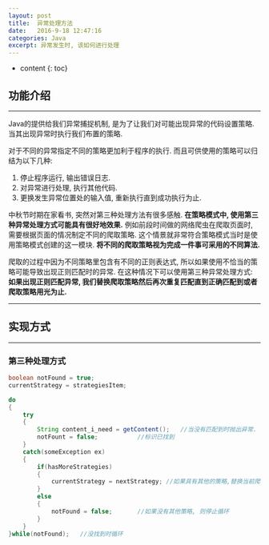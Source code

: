 ```yaml
---
layout: post
title:  异常处理方法
date:   2016-9-18 12:47:16
categories: Java
excerpt: 异常发生时, 该如何进行处理
---
```


* content
{: toc}

## 功能介绍

---

Java的提供给我们异常捕捉机制, 是为了让我们对可能出现异常的代码设置策略. 当其出现异常时执行我们布置的策略.   
   
对于不同的异常指定不同的策略更加利于程序的执行. 而且可供使用的策略可以归结为以下几种:   
   
1. 停止程序运行, 输出错误日志.   
2. 对异常进行处理, 执行其他代码.   
3. 更换发生异常位置处的输入值, 重新执行直到成功执行为止.    
   
中秋节时期在家看书, 突然对第三种处理方法有很多感触. **在策略模式中, 使用第三种异常处理方式可能具有很好地效果.** 例如前段时间做的网络爬虫在爬取页面时, 需要根据页面的情况制定不同的爬取策略. 这个情景就非常符合策略模式当时是使用策略模式创建的这一模块. **将不同的爬取策略视为完成一件事可采用的不同算法.**   
   
爬取的过程中因为不同策略里包含有不同的正则表达式, 所以如果使用不恰当的策略可能导致出现正则匹配时的异常. 在这种情况下可以使用第三种异常处理方式: **如果出现正则匹配异常, 我们替换爬取策略然后再次重复匹配直到正确匹配到或者爬取策略用光为止.**

---

## 实现方式

---

### 第三种处理方式

``` Java
boolean notFound = true;
currentStrategy = strategiesItem;

do
{
	try
	{
		String content_i_need = getContent();	//当没有匹配到时抛出异常.
		notFount = false;			//标识已找到
	}
	catch(someException ex)
	{
		if(hasMoreStrategies)
		{
			currentStrategy = nextStrategy;	//如果具有其他的策略,替换当前爬取策略
		}
		else
		{
			notFound = false;		//如果没有其他策略, 则停止循环
		}
	}
}while(notFound);	//没找到时循环
```